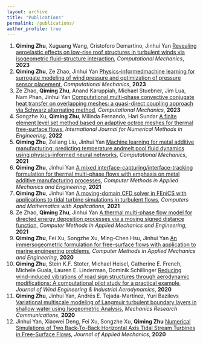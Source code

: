 ```yaml
---
layout: archive
title: "Publications"
permalink: /publications/
author_profile: true
---
```


1. **Qiming Zhu**, Xuguang Wang, Cristoforo Demartino, Jinhui Yan [Revealing aeroelastic effects on low-rise roof structures in turbulent winds via isogeometric fluid–structure interaction](http://qimingzhuce.github.io/files/paper2.pdf), *Computational Mechanics*, **2023**
2. **Qiming Zhu**, Ze Zhao, Jinhui Yan [Physics-informedmachine learning for surrogate modeling of wind pressure and optimization of pressure sensor placement](http://qimingzhuce.github.io/files/paper1.pdf), *Computational Mechanics*, **2023**
3. Ze Zhao, **Qiming Zhu**, Anand Karuppiah, Michael Stuebner, Jim Lua, Nam Phan, Jinhui Yan [Computational multi-phase convective conjugate heat transfer on overlapping meshes: a quasi-direct coupling approach via Schwarz alternating method](http://qimingzhuce.github.io/files/paper3.pdf), *Computational Mechanics*, **2023**
4. Songzhe Xu, **Qiming Zhu**, Milinda Fernando, Hari Sundar [A finite element level set method based on adaptive octree meshes for thermal free-surface flows](http://qimingzhuce.github.io/files/paper4.pdf), *International Journal for Numerical Methods in Engineering*, **2022**
5. **Qiming Zhu**, Zeliang Liu, Jinhui Yan [Machine learning for metal additive manufacturing: predicting temperature andmelt pool fluid dynamics using physics-informed neural networks](http://qimingzhuce.github.io/files/paper5.pdf), *Computational Mechanics*, **2021**
6. **Qiming Zhu**, Jinhui Yan [A mixed interface-capturing/interface-tracking formulation for thermal multi-phase flows with emphasis on metal additive manufacturing processes](http://qimingzhuce.github.io/files/paper6.pdf), *Computer Methods in Applied Mechanics and Engineering*, **2021**
7. **Qiming Zhu**, Jinhui Yan [A moving-domain CFD solver in FEniCS with applications to tidal turbine simulations in turbulent flows](http://qimingzhuce.github.io/files/paper7.pdf), *Computers and Mathematics with Applications*, **2021**
8. Ze Zhao, **Qiming Zhu**, Jinhui Yan [A thermal multi-phase flow model for directed energy deposition processes via a moving signed distance function](http://qimingzhuce.github.io/files/paper8.pdf), *Computer Methods in Applied Mechanics and Engineering*, **2021**
9. **Qiming Zhu**, Fei Xu, Songzhe Xu, Ming-Chen Hsu, Jinhui Yan [An immersogeometric formulation for free-surface flows with application to marine engineering problems](http://qimingzhuce.github.io/files/paper9.pdf), *Computer Methods in Applied Mechanics and Engineering*, **2020**
10. **Qiming Zhu**, Stein K.F. Stoter, Michael Heisel, Catherine E. French, Michele Guala, Lauren E. Linderman, Dominik Schillinger [Reducing wind-induced vibrations of road sign structures through aerodynamic modifications: A computational pilot study for a practical example](http://qimingzhuce.github.io/files/paper10.pdf), *Journal of Wind Engineering & Industrial Aerodynamics*, **2020**
11. **Qiming Zhu**, Jinhui Yan, Andrés E. Tejada-Martínez, Yuri Bazilevs [Variational multiscale modeling of Langmuir turbulent boundary layers in shallow water using Isogeometric Analysis](http://qimingzhuce.github.io/files/paper11.pdf), *Mechanics Research Communications*, **2020**
12. Jinhui Yan, Xiaowei Deng, Fei Xu, Songzhe Xu, **Qiming Zhu** [Numerical Simulations of Two Back-To-Back Horizontal Axis Tidal Stream Turbines in Free-Surface Flows](http://qimingzhuce.github.io/files/paper12.pdf), *Journal of Applied Mechanics*, **2020**
